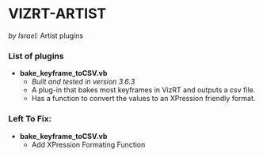 # VIZRT-ARTIST
_by Israel:_ 
Artist plugins

### List of plugins ###
 * **bake_keyframe_toCSV.vb**
    * _Built and tested in version 3.6.3_
    * A plug-in that bakes most keyframes in VizRT and outputs a csv file.
    * Has a function to convert the values to an XPression friendly format.

### Left To Fix:
 * **bake_keyframe_toCSV.vb**
    * Add XPression Formating Function